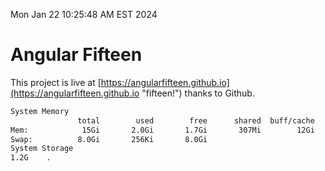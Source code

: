 Mon Jan 22 10:25:48 AM EST 2024

# Angular Fifteen


This project is live at [https://angularfifteen.github.io](https://angularfifteen.github.io "fifteen!") thanks to Github.

```bash
System Memory
               total        used        free      shared  buff/cache   available
Mem:            15Gi       2.0Gi       1.7Gi       307Mi        12Gi        13Gi
Swap:          8.0Gi       256Ki       8.0Gi
System Storage
1.2G	.
```
```bash
